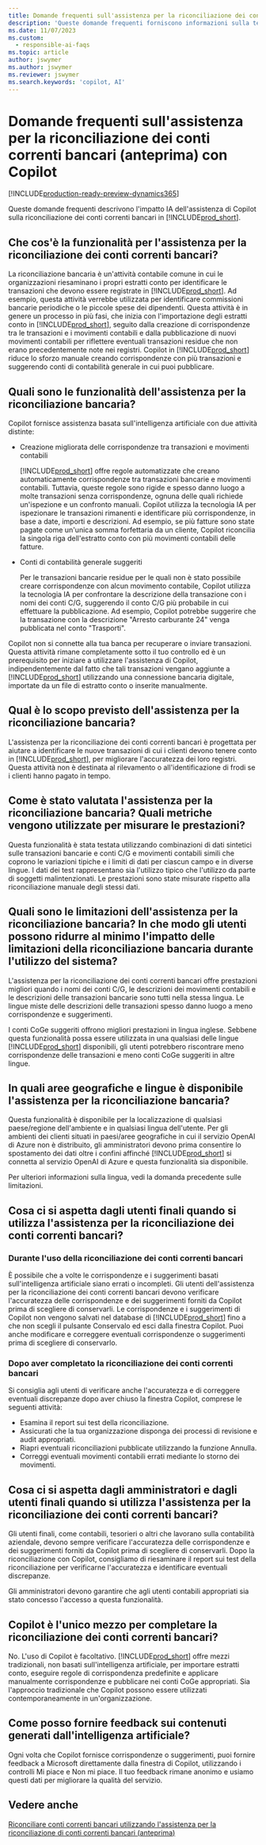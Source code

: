 ```yaml
---
title: Domande frequenti sull'assistenza per la riconciliazione dei conti correnti bancari (anteprima) con Copilot
description: 'Queste domande frequenti forniscono informazioni sulla tecnologia di IA utilizzata per riconciliare conti correnti bancari ed estratti conto in Business Central. Includono considerazioni e dettagli chiave su come viene utilizzata l''intelligenza artificiale, come è stata testata e valutata ed eventuali limitazioni specifiche.'
ms.date: 11/07/2023
ms.custom:
  - responsible-ai-faqs
ms.topic: article
author: jswymer
ms.author: jswymer
ms.reviewer: jswymer
ms.search.keywords: 'copilot, AI'
---
```


# Domande frequenti sull'assistenza per la riconciliazione dei conti correnti bancari (anteprima) con Copilot

[!INCLUDE[production-ready-preview-dynamics365](includes/production-ready-preview-dynamics365.md)]

Queste domande frequenti descrivono l'impatto IA dell'assistenza di Copilot sulla riconciliazione dei conti correnti bancari in [!INCLUDE[prod_short](includes/prod_short.md)]. 

## Che cos'è la funzionalità per l'assistenza per la riconciliazione dei conti correnti bancari?

La riconciliazione bancaria è un'attività contabile comune in cui le organizzazioni riesaminano i propri estratti conto per identificare le transazioni che devono essere registrate in [!INCLUDE[prod_short](includes/prod_short.md)]. Ad esempio, questa attività verrebbe utilizzata per identificare commissioni bancarie periodiche o le piccole spese dei dipendenti. Questa attività è in genere un processo in più fasi, che inizia con l'importazione degli estratti conto in [!INCLUDE[prod_short](includes/prod_short.md)], seguito dalla creazione di corrispondenze tra le transazioni e i movimenti contabili e dalla pubblicazione di nuovi movimenti contabili per riflettere eventuali transazioni residue che non erano precedentemente note nei registri. Copilot in [!INCLUDE[prod_short](includes/prod_short.md)] riduce lo sforzo manuale creando corrispondenze con più transazioni e suggerendo conti di contabilità generale in cui puoi pubblicare. 

## Quali sono le funzionalità dell'assistenza per la riconciliazione bancaria?

Copilot fornisce assistenza basata sull'intelligenza artificiale con due attività distinte: 

- Creazione migliorata delle corrispondenze tra transazioni e movimenti contabili 

   [!INCLUDE[prod_short](includes/prod_short.md)] offre regole automatizzate che creano automaticamente corrispondenze tra transazioni bancarie e movimenti contabili. Tuttavia, queste regole sono rigide e spesso danno luogo a molte transazioni senza corrispondenze, ognuna delle quali richiede un'ispezione e un confronto manuali. Copilot utilizza la tecnologia IA per ispezionare le transazioni rimanenti e identificare più corrispondenze, in base a date, importi e descrizioni. Ad esempio, se più fatture sono state pagate come un'unica somma forfettaria da un cliente, Copilot riconcilia la singola riga dell'estratto conto con più movimenti contabili delle fatture. 
 
- Conti di contabilità generale suggeriti 

   Per le transazioni bancarie residue per le quali non è stato possibile creare corrispondenze con alcun movimento contabile, Copilot utilizza la tecnologia IA per confrontare la descrizione della transazione con i nomi dei conti C/G, suggerendo il conto C/G più probabile in cui effettuare la pubblicazione. Ad esempio, Copilot potrebbe suggerire che la transazione con la descrizione "Arresto carburante 24" venga pubblicata nel conto "Trasporti". 

Copilot non si connette alla tua banca per recuperare o inviare transazioni. Questa attività rimane completamente sotto il tuo controllo ed è un prerequisito per iniziare a utilizzare l'assistenza di Copilot, indipendentemente dal fatto che tali transazioni vengano aggiunte a [!INCLUDE[prod_short](includes/prod_short.md)] utilizzando una connessione bancaria digitale, importate da un file di estratto conto o inserite manualmente. 

## Qual è lo scopo previsto dell'assistenza per la riconciliazione bancaria?

L'assistenza per la riconciliazione dei conti correnti bancari è progettata per aiutare a identificare le nuove transazioni di cui i clienti devono tenere conto in [!INCLUDE[prod_short](includes/prod_short.md)], per migliorare l'accuratezza dei loro registri. Questa attività non è destinata al rilevamento o all'identificazione di frodi se i clienti hanno pagato in tempo.   

## Come è stato valutata l'assistenza per la riconciliazione bancaria? Quali metriche vengono utilizzate per misurare le prestazioni?

Questa funzionalità è stata testata utilizzando combinazioni di dati sintetici sulle transazioni bancarie e conti C/G e movimenti contabili simili che coprono le variazioni tipiche e i limiti di dati per ciascun campo e in diverse lingue. I dati dei test rappresentano sia l'utilizzo tipico che l'utilizzo da parte di soggetti malintenzionati. Le prestazioni sono state misurate rispetto alla riconciliazione manuale degli stessi dati. 

## Quali sono le limitazioni dell'assistenza per la riconciliazione bancaria? In che modo gli utenti possono ridurre al minimo l'impatto delle limitazioni della riconciliazione bancaria durante l'utilizzo del sistema?

L'assistenza per la riconciliazione dei conti correnti bancari offre prestazioni migliori quando i nomi dei conti C/G, le descrizioni dei movimenti contabili e le descrizioni delle transazioni bancarie sono tutti nella stessa lingua. Le lingue miste delle descrizioni delle transazioni spesso danno luogo a meno corrispondenze e suggerimenti. 

I conti CoGe suggeriti offrono migliori prestazioni in lingua inglese. Sebbene questa funzionalità possa essere utilizzata in una qualsiasi delle lingue [!INCLUDE[prod_short](includes/prod_short.md)] disponibili, gli utenti potrebbero riscontrare meno corrispondenze delle transazioni e meno conti CoGe suggeriti in altre lingue. 
<!--

## What operational factors and settings allow for effective and responsible use of the feature?


-->
## In quali aree geografiche e lingue è disponibile l'assistenza per la riconciliazione bancaria? 

Questa funzionalità è disponibile per la localizzazione di qualsiasi paese/regione dell'ambiente e in qualsiasi lingua dell'utente. Per gli ambienti dei clienti situati in paesi/aree geografiche in cui il servizio OpenAI di Azure non è distribuito, gli amministratori devono prima consentire lo spostamento dei dati oltre i confini affinché [!INCLUDE[prod_short](includes/prod_short.md)] si connetta al servizio OpenAI di Azure e questa funzionalità sia disponibile. 

Per ulteriori informazioni sulla lingua, vedi la domanda precedente sulle limitazioni.  

## Cosa ci si aspetta dagli utenti finali quando si utilizza l'assistenza per la riconciliazione dei conti correnti bancari? 

### Durante l'uso della riconciliazione dei conti correnti bancari 

È possibile che a volte le corrispondenze e i suggerimenti basati sull'intelligenza artificiale siano errati o incompleti. Gli utenti dell'assistenza per la riconciliazione dei conti correnti bancari devono verificare l'accuratezza delle corrispondenze e dei suggerimenti forniti da Copilot prima di scegliere di conservarli. Le corrispondenze e i suggerimenti di Copilot non vengono salvati nel database di [!INCLUDE[prod_short](includes/prod_short.md)] fino a che non scegli il pulsante Conservalo ed esci dalla finestra Copilot. Puoi anche modificare e correggere eventuali corrispondenze o suggerimenti prima di scegliere di conservarlo. 

### Dopo aver completato la riconciliazione dei conti correnti bancari 

Si consiglia agli utenti di verificare anche l'accuratezza e di correggere eventuali discrepanze dopo aver chiuso la finestra Copilot, comprese le seguenti attività: 

- Esamina il report sui test della riconciliazione. 
- Assicurati che la tua organizzazione disponga dei processi di revisione e audit appropriati. 
- Riapri eventuali riconciliazioni pubblicate utilizzando la funzione Annulla. 
- Correggi eventuali movimenti contabili errati mediante lo storno dei movimenti. 

## Cosa ci si aspetta dagli amministratori e dagli utenti finali quando si utilizza l'assistenza per la riconciliazione dei conti correnti bancari? 

Gli utenti finali, come contabili, tesorieri o altri che lavorano sulla contabilità aziendale, devono sempre verificare l'accuratezza delle corrispondenze e dei suggerimenti forniti da Copilot prima di scegliere di conservarli. Dopo la riconciliazione con Copilot, consigliamo di riesaminare il report sui test della riconciliazione per verificarne l'accuratezza e identificare eventuali discrepanze. 

Gli amministratori devono garantire che agli utenti contabili appropriati sia stato concesso l'accesso a questa funzionalità. 

## Copilot è l'unico mezzo per completare la riconciliazione dei conti correnti bancari? 

No. L'uso di Copilot è facoltativo. [!INCLUDE[prod_short](includes/prod_short.md)] offre mezzi tradizionali, non basati sull'intelligenza artificiale, per importare estratti conto, eseguire regole di corrispondenza predefinite e applicare manualmente corrispondenze e pubblicare nei conti CoGe appropriati. Sia l'approccio tradizionale che Copilot possono essere utilizzati contemporaneamente in un'organizzazione. 

## Come posso fornire feedback sui contenuti generati dall'intelligenza artificiale?

Ogni volta che Copilot fornisce corrispondenze o suggerimenti, puoi fornire feedback a Microsoft direttamente dalla finestra di Copilot, utilizzando i controlli Mi piace e Non mi piace. Il tuo feedback rimane anonimo e usiamo questi dati per migliorare la qualità del servizio.


## Vedere anche

[Riconciliare conti correnti bancari utilizzando l'assistenza per la riconciliazione di conti correnti bancari (anteprima)](bank-reconciliation-with-copilot.md)
